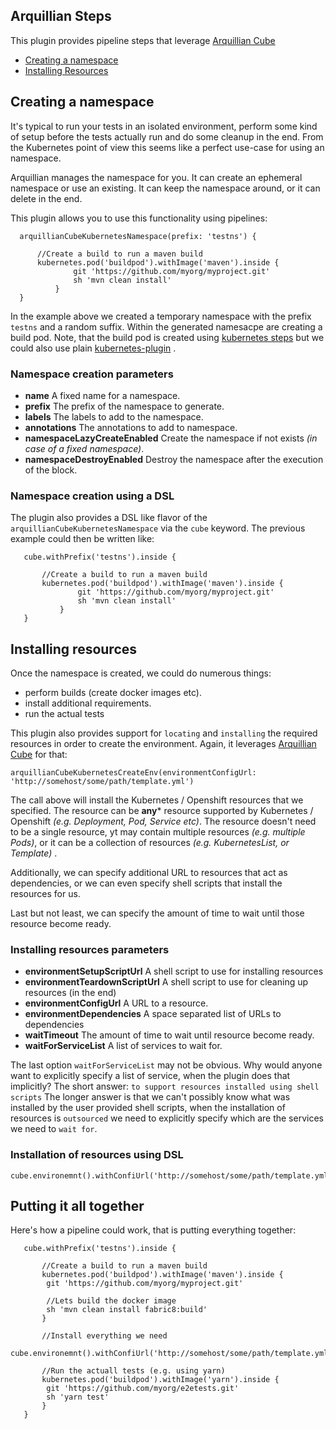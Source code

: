 Arquillian Steps
----------------

This plugin provides pipeline steps that leverage [Arquillian Cube](https://github.com/arquillian/arquillian-cube)

- [Creating a namespace](#creating-a-namespace)
- [Installing Resources](#installing-resources)
 
## Creating a namespace

It's typical to run your tests in an isolated environment, perform some kind of setup before the tests actually run and do some cleanup in the end.
From the Kubernetes point of view this seems like a perfect use-case for using an namespace.

Arquillian manages the namespace for you. It can create an ephemeral namespace or use an existing. It can keep the namespace around, or it can delete in the end.

This plugin allows you to use this functionality using pipelines:
  
      arquillianCubeKubernetesNamespace(prefix: 'testns') {
          
          //Create a build to run a maven build
          kubernetes.pod('buildpod').withImage('maven').inside {      
                  git 'https://github.com/myorg/myproject.git'
                  sh 'mvn clean install'
              }
      }

In the example above we created a temporary namespace with the prefix `testns` and a random suffix. Within the generated namesacpe are creating a build pod.
Note, that the build pod is created using [kubernetes steps](kubernetes-steps/readme.md) but we could also use plain [kubernetes-plugin](https://github.com/jenkinsci/kubernetes-plugin) .
 
### Namespace creation parameters

- **name** A fixed name for a namespace.
- **prefix** The prefix of the namespace to generate.
- **labels** The labels to add to the namespace.
- **annotations** The annotations to add to namespace.
- **namespaceLazyCreateEnabled** Create the namespace if not exists *(in case of a fixed namespace)*.
- **namespaceDestroyEnabled** Destroy the namespace after the execution of the block.

### Namespace creation using a DSL

The plugin also provides a DSL like flavor of the `arquillianCubeKubernetesNamespace` via the `cube` keyword. The previous example could then be written like:
 
       cube.withPrefix('testns').inside {
           
           //Create a build to run a maven build
           kubernetes.pod('buildpod').withImage('maven').inside {      
                   git 'https://github.com/myorg/myproject.git'
                   sh 'mvn clean install'
               }
       }


## Installing resources

Once the namespace is created, we could do numerous things:

- perform builds (create docker images etc).
- install additional requirements.
- run the actual tests

This plugin also provides support for `locating` and `installing` the required resources in order to create the environment.
Again, it leverages [Arquillian Cube](https://github.com/arquillian/arquillian-cube) for that:


    arquillianCubeKubernetesCreateEnv(environmentConfigUrl: 'http://somehost/some/path/template.yml')
    
The call above will install the Kubernetes / Openshift resources that we specified. The resource can be **any*** resource supported by Kubernetes / Openshift *(e.g. Deployment, Pod, Service etc)*.
The resource doesn't need to be a single resource, yt may contain multiple resources *(e.g. multiple Pods)*, or it can be a collection of resources *(e.g. KubernetesList, or Template)* .
    
Additionally, we can specify additional URL to resources that act as dependencies, or we can even specify shell scripts that install the resources for us.

Last but not least, we can specify the amount of time to wait until those resource become ready.
     
### Installing resources parameters

- **environmentSetupScriptUrl** A shell script to use for installing resources 
- **environmentTeardownScriptUrl** A shell script to use for cleaning up resources (in the end)
- **environmentConfigUrl** A URL to a resource.
- **environmentDependencies** A space separated list of URLs to dependencies       
- **waitTimeout** The amount of time to wait until resource become ready.
- **waitForServiceList** A list of services to wait for.

The last option `waitForServiceList` may not be obvious. Why would anyone want to explicitly specify a list of service, when the plugin does that implicitly?
The short answer: `to support resources installed using shell scripts`
The longer answer is that we can't possibly know what was installed by the user provided shell scripts, when the installation of resources is `outsourced` 
we need to explicitly specify which are the services we need to `wait for`.
   
### Installation of resources using DSL
    
    cube.environemnt().withConfiUrl('http://somehost/some/path/template.yml').create()
    
    
## Putting it all together
    
Here's how a pipeline could work, that is putting everything together:

       cube.withPrefix('testns').inside {
           
           //Create a build to run a maven build
           kubernetes.pod('buildpod').withImage('maven').inside {      
            git 'https://github.com/myorg/myproject.git'                   
            
            //Lets build the docker image
            sh 'mvn clean install fabric8:build'
           }
           
           //Install everything we need    
           cube.environemnt().withConfiUrl('http://somehost/some/path/template.yml').create()  
           
           //Run the actuall tests (e.g. using yarn)
           kubernetes.pod('buildpod').withImage('yarn').inside {      
            git 'https://github.com/myorg/e2etests.git'
            sh 'yarn test'
           }               
       }
           
           